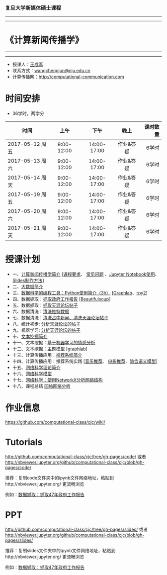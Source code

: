 ### 复旦大学新媒体硕士课程

***
***
# 《计算新闻传播学》
***
***

- 授课人：[王成军](http://chengjun.github.io)
- 联系方式：wangchengjun@nju.edu.cn
- 计算传播网：http://computational-communication.com



# 时间安排

- 36学时，两学分


| 时间          |  上午         |    下午   |晚上        | 课时数量   |
| -------------|:-------------:|:-------------:|:-------------:|-----:|
| 2017-05-12 周五 | 9:00-12:00 | 14:00-17:00 | 作业&答疑 | 6学时
| 2017-05-13 周六 | 9:00-12:00 | 14:00-17:00 | 作业&答疑 | 6学时|
| 2017-05-14 周天 | 9:00-12:00 | 14:00-17:00 | 作业&答疑 | 6学时|
| 2017-05-19 周五 | 9:00-12:00 | 14:00-17:00 | 作业&答疑 | 6学时|
| 2017-05-20 周六 | 9:00-12:00 | 14:00-17:00 | 作业&答疑 | 6学时|
| 2017-05-21 周天 | 9:00-12:00 | 14:00-17:00 | 作业&答疑 | 6学时|

# 授课计划

- 一、[计算新闻传播学简介](http://nbviewer.jupyter.org/github/computational-class/cjc/blob/gh-pages/slides/01.intro2cjc.slides.html#) [[课程要求](http://nbviewer.jupyter.org/github/computational-class/cjc/blob/gh-pages/slides/0.about2cjc.slides.html#/)、 [常见问题](http://nbviewer.jupyter.org/github/computational-class/cjc/blob/gh-pages/slides/0.common_questions.slides.html#/) 、[Jupyter Notebook使用](http://nbviewer.jupyter.org/github/computational-class/cjc/blob/gh-pages/slides/01.jupyter_notebook.slides.html#/)、 [Slides制作方法](http://nbviewer.jupyter.org/github/computational-class/cjc/blob/gh-pages/slides/01.slides.slides.html#/)]
- 二、[大数据简介 ](http://nbviewer.jupyter.org/github/computational-class/cjc/blob/gh-pages/slides/02.bigdata.slides.html#/)
- 三、[数据科学的编程工具：Python使用简介（3h）](http://nbviewer.jupyter.org/github/computational-class/cjc/blob/gh-pages/slides/03.python_intro.slides.html#/) [[Graphlab](http://nbviewer.jupyter.org/github/computational-class/cjc/blob/gh-pages/slides/03.graphlab.slides.html#/)、[rpy2](http://nbviewer.jupyter.org/github/computational-class/cjc/blob/gh-pages/slides/03.rpy2.slides.html#/)]
- 四、数据抓取：[抓取政府工作报告](http://nbviewer.jupyter.org/github/computational-class/cjc/blob/gh-pages/slides/04.PythonCrawlerGovernmentReport.slides.html#/) [[Beautifulsoup](http://nbviewer.jupyter.org/github/computational-class/cjc/blob/gh-pages/slides/04.PythonCrawler_beautifulsoup.slides.html#/)]
- 五、数据抓取：[抓取天涯论坛帖子](http://nbviewer.jupyter.org/github/computational-class/cjc/blob/gh-pages/slides/05.PythonCrawler_tianya_threads.slides.html#/)
- 六、数据清洗：[清洗推特数据](http://nbviewer.jupyter.org/github/computational-class/cjc/blob/gh-pages/slides/06.data_cleaning_Tweets.slides.html#/)
- 七、数据清洗：[清洗占中新闻、清洗天涯论坛帖子](http://nbviewer.jupyter.org/github/computational-class/cjc/blob/gh-pages/slides/07.data_cleaning_occupy_central_news.slides.html#/)
- 八、统计初步: [分析天涯论坛的帖子](http://nbviewer.jupyter.org/github/computational-class/cjc/blob/gh-pages/slides/08.analyzing_tianya_thread_network.slides.html#/)
- 九、机器学习: [分析天涯论坛的帖子](http://nbviewer.jupyter.org/github/computational-class/cjc/blob/gh-pages/slides/09.machine_learning_with_sklearn.slides.html#/)
- 十、[文本挖掘简介](http://nbviewer.jupyter.org/github/computational-class/cjc/blob/gh-pages/slides/10.text_minning_gov_report.slides.html#/)
- 十一、文本挖掘：[基于机器学习的情感分析](http://nbviewer.jupyter.org/github/computational-class/cjc/blob/gh-pages/slides/11.sentiment_classifier.slides.html#/)
- 十二、文本挖掘：[主题模型](http://nbviewer.jupyter.org/github/computational-class/cjc/blob/gh-pages/slides/12.topic_models.slides.html#/) [[graphlab](http://nbviewer.jupyter.org/github/computational-class/cjc/blob/gh-pages/slides/12.topic-models-with-graphlab.slides.html#/)]
- 十三、计算传播应用：[推荐系统简介](http://nbviewer.jupyter.org/github/computational-class/cjc/blob/gh-pages/slides/13.recsys_intro.slides.html#/)
- 十四、计算传播应用：推荐系统实践 [[音乐推荐](http://nbviewer.jupyter.org/github/computational-class/cjc/blob/gh-pages/slides/14.millionsong.slides.html#/)、 [电影推荐](http://nbviewer.jupyter.org/github/computational-class/cjc/blob/gh-pages/slides/14.movielens_recommendation-systems.slides.html#/)、[隐含语义模型](http://nbviewer.jupyter.org/github/computational-class/cjc/blob/gh-pages/slides/14.matrix-factorization-demo.slides.html#/)]
- 十五、[网络科学理论简介](http://nbviewer.jupyter.org/github/computational-class/cjc/blob/gh-pages/slides/15.network_science_intro.slides.html#/)
- 十六、[网络科学模型](http://nbviewer.jupyter.org/github/computational-class/cjc/blob/gh-pages/slides/16.network_science_models.slides.html#/)
- 十七、[网络科学：使用NetworkX分析网络结构](http://nbviewer.jupyter.org/github/computational-class/cjc/blob/gh-pages/slides/17.networkx.slides.html#/)
- 十八、课程总结 [回帖网络分析](http://nbviewer.jupyter.org/github/computational-class/cjc/blob/gh-pages/slides/18.network_analysis_of_tianya_bbs.slides.html#/)


# 作业信息

https://github.com/computational-class/cjc/wiki/

# Tutorials
http://github.com/computational-class/cjc/tree/gh-pages/code/ 或者 http://nbviewer.jupyter.org/github/computational-class/cjc/blob/gh-pages/code/

推荐：复制code文件夹中的ipynb文件网络地址，粘贴到http://nbviewer.jupyter.org/ 更流畅浏览

例如：[数据抓取：抓取47年政府工作报告](http://nbviewer.jupyter.org/github/computational-class/cjc/blob/gh-pages/code/04.PythonCrawlerGovernmentReport.ipynb)

# PPT
http://github.com/computational-class/cjc/tree/gh-pages/slides/ 或者 http://nbviewer.jupyter.org/github/computational-class/cjc/blob/gh-pages/slides/

推荐：复制slides文件夹中的ipynb文件网络地址，粘贴到http://nbviewer.jupyter.org/ 更流畅浏览

例如：[数据抓取：抓取47年政府工作报告](http://nbviewer.jupyter.org/github/computational-class/cjc/blob/gh-pages/slides/04.PythonCrawlerGovernmentReport.slides.html#/)

